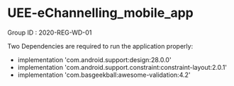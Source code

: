 # UEE-eChannelling_mobile_app
Group ID : 2020-REG-WD-01

Two Dependencies are required to run the application properly:
 * implementation 'com.android.support:design:28.0.0'
 * implementation 'com.android.support.constraint:constraint-layout:2.0.1'
 * implementation 'com.basgeekball:awesome-validation:4.2'

